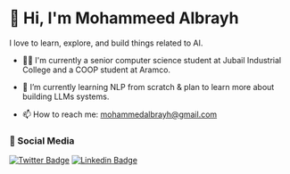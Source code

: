 # 👋 Hi, I'm Mohammeed Albrayh

I love to learn, explore, and build things related to AI.   


- 👨‍🎓 I'm currently a senior computer science student at Jubail Industrial College and a COOP student at Aramco.
 
- 🌱 I’m currently learning NLP from scratch & plan to learn more about building LLMs systems.

- 📫 How to reach me: mohammedalbrayh@gmail.com

### 🤝 Social Media
[![Twitter Badge](https://img.shields.io/badge/%40mohAlbrayh-twitter?style=flat&color=00ABEC&logoColor=white&logo=Twitter)](https://twitter.com/mohAlbrayh "Follow me on Twitter")
[![Linkedin Badge](https://img.shields.io/badge/%40mohammedalbrayh-linkedin?style=flat&color=0077b5&logoColor=white&logo=linkedin)](https://www.linkedin.com/in/mohammed-albrayh/ "Connect on LinkedIn")

